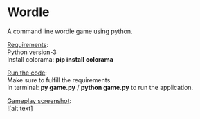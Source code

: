 # Wordle

A command line wordle game using python.<br />

<ins>Requirements</ins>:<br />
Python version-3<br />
Install colorama: **pip install colorama** <br />

<ins>Run the code</ins>:<br />
Make sure to fulfill the requirements.<br />
In terminal: **py game.py** / **python game.py** to run the application.<br />

<ins>Gameplay screenshot</ins>:<br />
![alt text]
